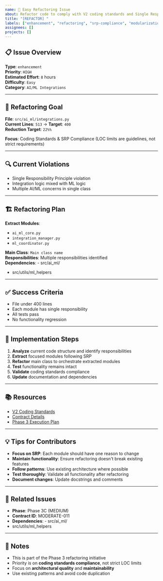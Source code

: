 ```yaml
---
name: 🚀 Easy Refactoring Issue
about: Refactor code to comply with V2 coding standards and Single Responsibility Principle
title: "[REFACTOR] "
labels: ["enhancement", "refactoring", "srp-compliance", "modularization", "good first issue", "easy"]
assignees: []
projects: []
---
```


## 📋 **Issue Overview**

**Type**: `enhancement`  
**Priority**: `HIGH`  
**Estimated Effort**: `8` hours  
**Difficulty**: `Easy`  
**Category**: `AI/ML Integrations`

---

## 🎯 **Refactoring Goal**

**File**: `src/ai_ml/integrations.py`  
**Current Lines**: `513` → **Target**: `400`  
**Reduction Target**: `22%%`

**Focus**: Coding Standards & SRP Compliance (LOC limits are guidelines, not strict requirements)

---

## 🔍 **Current Violations**

- Single Responsibility Principle violation
- Integration logic mixed with ML logic
- Multiple AI/ML concerns in single class

---

## 🏗️ **Refactoring Plan**

**Extract Modules**:
- `ai_ml_core.py`
- `integration_manager.py`
- `ml_coordinator.py`

**Main Class**: `Main class name`  
**Responsibilities**: Multiple responsibilities identified  
**Dependencies**: - src/ai_ml/
- src/utils/ml_helpers

---

## ✅ **Success Criteria**

- File under 400 lines
- Each module has single responsibility
- All tests pass
- No functionality regression

---

## 🚀 **Implementation Steps**

1. **Analyze** current code structure and identify responsibilities
2. **Extract** focused modules following SRP
3. **Refactor** main class to orchestrate extracted modules
4. **Test** functionality remains intact
5. **Validate** coding standards compliance
6. **Update** documentation and dependencies

---

## 📚 **Resources**

- [V2 Coding Standards](../docs/CODING_STANDARDS.md)
- [Contract Details](../contracts/phase3c_standard_moderate_contracts.json)
- [Phase 3 Execution Plan](../contracts/PHASE3_COMPLETE_EXECUTION_PLAN.md)

---

## 💡 **Tips for Contributors**

- **Focus on SRP**: Each module should have one reason to change
- **Maintain functionality**: Ensure refactoring doesn't break existing features
- **Follow patterns**: Use existing architecture where possible
- **Test thoroughly**: Validate all functionality after refactoring
- **Document changes**: Update docstrings and comments

---

## 🔗 **Related Issues**

- **Phase**: Phase 3C (MEDIUM)
- **Contract ID**: MODERATE-011
- **Dependencies**: - src/ai_ml/
- src/utils/ml_helpers

---

## 📝 **Notes**

- This is part of the Phase 3 refactoring initiative
- Priority is on **coding standards compliance**, not strict LOC limits
- Focus on **architectural quality** and **maintainability**
- Use existing patterns and avoid code duplication
